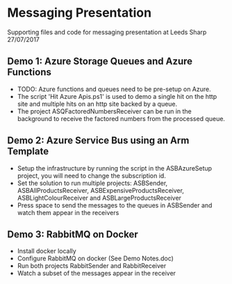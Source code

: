 # Messaging Presentation
Supporting files and code for messaging presentation at Leeds Sharp 27/07/2017

## Demo 1: Azure Storage Queues and Azure Functions
* TODO: Azure functions and queues need to be pre-setup on Azure. 
* The script 'Hit Azure Apis.ps1' is used to demo a single hit on the http site and multiple hits on an http site backed by a queue.
* The project ASQFactoredNumbersReceiver can be run in the background to receive the factored numbers from the processed queue.

## Demo 2: Azure Service Bus using an Arm Template
* Setup the infrastructure by running the script in the ASBAzureSetup project, you will need to change the subscription id.
* Set the solution to run multiple projects: ASBSender, ASBAllProductsReceiver, ASBExpensiveProductsReceiver, ASBLightColourReceiver and ASBLargeProductsReceiver
* Press space to send the messages to the queues in ASBSender and watch them appear in the receivers

## Demo 3: RabbitMQ on Docker
* Install docker locally
* Configure RabbitMQ on docker (See Demo Notes.doc)
* Run both projects RabbitSender and RabbitReceiver
* Watch a subset of the messages appear in the receiver
